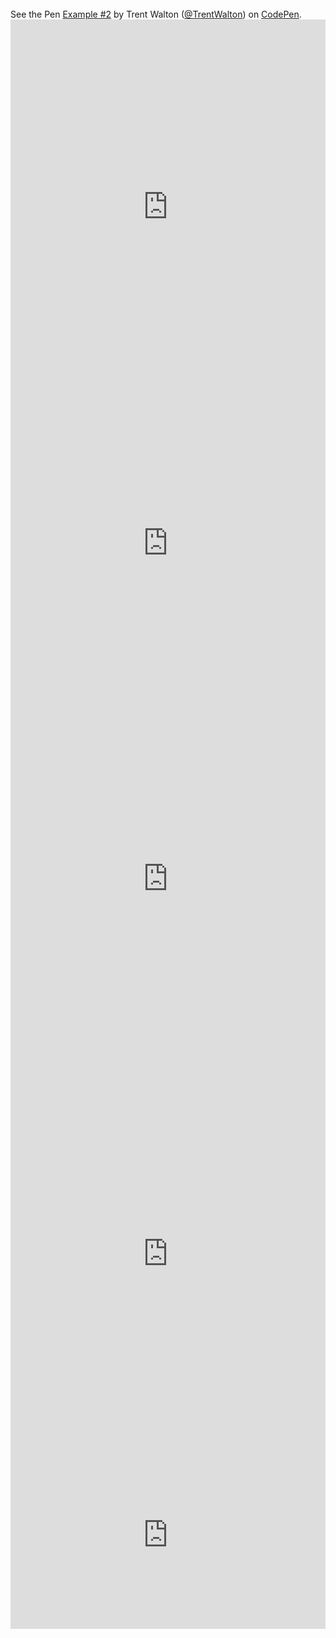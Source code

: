 <script src="https://ideone.com/e.js/QoJf8w" type="text/javascript"></script>
<script style=" height: 600px;width: 100%" async="" src="//jsfiddle.net/afabbro/vrVAP/embed/"></script>
<br />
<div class="codepen" data-default-tab="css,result" data-embed-version="2" data-height="265" data-pen-title="Example #2" data-slug-hash="eyaDr" data-theme-id="0" data-user="TrentWalton">
See the Pen <a href="https://codepen.io/TrentWalton/pen/eyaDr/">Example #2</a> by Trent Walton (<a href="https://codepen.io/TrentWalton">@TrentWalton</a>) on <a href="https://codepen.io/">CodePen</a>.</div>
<script async="" src="https://production-assets.codepen.io/assets/embed/ei.js"></script>
<iframe allowfullscren="allowfullscren" frameborder="0" src="https://embed.plnkr.co/GvOO1itX8MG7zJLywSN8" style="height: 600px; width: 100%;"></iframe>
<iframe frameborder="0" height="475" src="https://dotnetfiddle.net/Widget/CsCons" width="100%"></iframe>
<iframe frameborder="0" src="https://stackblitz.com/edit/angular-router-basic-example?embed=1&amp;file=app/app.routing.module.ts" style="height: 600px; width: 100%;"></iframe>
<iframe frameborder="0" src="https://tio.run/##y0osSyxOLsosKNHNy09J/f8/OT@vOD8nVS8nP11D3SM1JydfRyE8vygnRVFd8/9/AA" style="height: 600px; width: 100%;"></iframe>
<iframe src='https://dartpad.dartlang.org/embed-dart.html?id=fb763a4a770b5cdd896982e10ccf4118' style='height:300px;width:100%;' frameborder='0'></iframe>
